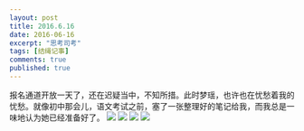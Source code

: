 ```yaml
---
layout: post
title: 2016.6.16
date: 2016-06-16
excerpt: "思考司考"
tags: [结绳记事]
comments: true
published: true
---
```

报名通道开放一天了，还在迟疑当中，不知所措。此时梦瑶，也许也在忧愁着我的忧愁。就像初中那会儿，语文考试之前，塞了一张整理好的笔记给我，而我总是一味地认为她已经准备好了。
![](http://vinechen.com/16-6-17/70460146.jpg)
![](http://vinechen.com/16-6-17/59719057.jpg)
![](http://vinechen.com/16-6-17/97097561.jpg)
![](http://vinechen.com/16-6-17/24960932.jpg)
